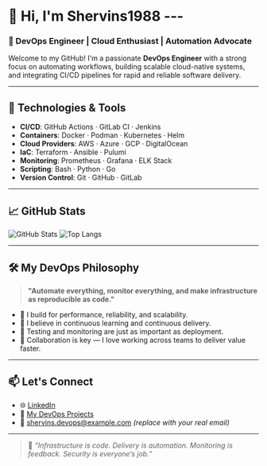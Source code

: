 # 👋 Hi, I'm Shervins1988 ---

### 🚀 DevOps Engineer | Cloud Enthusiast | Automation Advocate

Welcome to my GitHub! I'm a passionate **DevOps Engineer** with a strong focus on automating workflows, building scalable cloud-native systems, and integrating CI/CD pipelines for rapid and reliable software delivery.

---

## 🔧 Technologies & Tools

- **CI/CD**: GitHub Actions · GitLab CI · Jenkins
- **Containers**: Docker · Podman · Kubernetes · Helm
- **Cloud Providers**: AWS · Azure · GCP · DigitalOcean
- **IaC**: Terraform · Ansible · Pulumi
- **Monitoring**: Prometheus · Grafana · ELK Stack
- **Scripting**: Bash · Python · Go
- **Version Control**: Git · GitHub · GitLab

---

## 📈 GitHub Stats

![GitHub Stats](https://github-readme-stats.vercel.app/api?username=shervins1988&show_icons=true&theme=tokyonight&count_private=true)
![Top Langs](https://github-readme-stats.vercel.app/api/top-langs/?username=shervins1988&layout=compact&theme=tokyonight)

---

## 🛠️ My DevOps Philosophy

> **"Automate everything, monitor everything, and make infrastructure as reproducible as code."**

- 🚀 I build for performance, reliability, and scalability.
- 🔄 I believe in continuous learning and continuous delivery.
- 🧪 Testing and monitoring are just as important as deployment.
- 🤝 Collaboration is key — I love working across teams to deliver value faster.

---

## 📫 Let's Connect

- 🌐 [LinkedIn](https://linkedin.com/in/shervins1988)
- 🧰 [My DevOps Projects](https://github.com/shervins1988?tab=repositories)
- 📧 shervins.devops@example.com *(replace with your real email)*

---

> 📌 _“Infrastructure is code. Delivery is automation. Monitoring is feedback. Security is everyone’s job.”_

